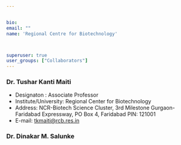 ```yaml
---


bio: 
email: ""
name: 'Regional Centre for Biotechnology'



superuser: true
user_groups: ["Collaborators"]
---
```

### Dr. Tushar Kanti Maiti
 *	Designaton : Associate Professor
 *	Institute/University: Regional Center for Biotechnology  
 *	Address: NCR-Biotech Science Cluster, 3rd Milestone Gurgaon-Faridabad Expressway,     PO Box 4, Faridabad
    PIN: 121001
 *	E-mail: tkmaiti@rcb.res.in
 
### Dr. Dinakar M. Salunke



